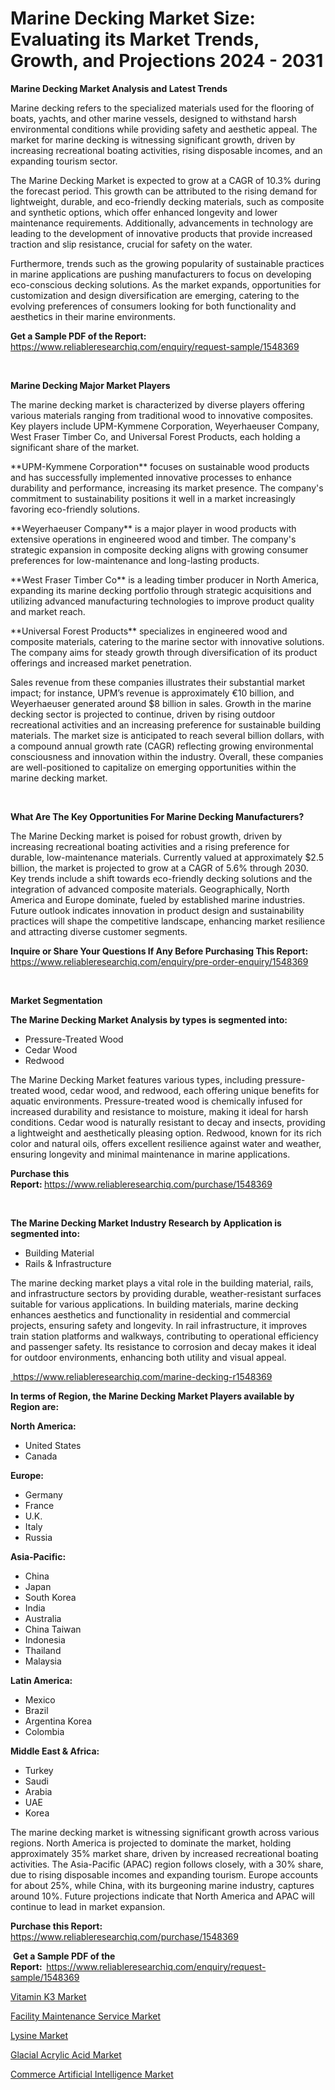 <p><h1>Marine Decking Market Size: Evaluating its Market Trends, Growth, and Projections 2024 - 2031</h1></p><p><strong>Marine Decking Market Analysis and Latest Trends</strong></p>
<p><p>Marine decking refers to the specialized materials used for the flooring of boats, yachts, and other marine vessels, designed to withstand harsh environmental conditions while providing safety and aesthetic appeal. The market for marine decking is witnessing significant growth, driven by increasing recreational boating activities, rising disposable incomes, and an expanding tourism sector.</p><p>The Marine Decking Market is expected to grow at a CAGR of 10.3% during the forecast period. This growth can be attributed to the rising demand for lightweight, durable, and eco-friendly decking materials, such as composite and synthetic options, which offer enhanced longevity and lower maintenance requirements. Additionally, advancements in technology are leading to the development of innovative products that provide increased traction and slip resistance, crucial for safety on the water.</p><p>Furthermore, trends such as the growing popularity of sustainable practices in marine applications are pushing manufacturers to focus on developing eco-conscious decking solutions. As the market expands, opportunities for customization and design diversification are emerging, catering to the evolving preferences of consumers looking for both functionality and aesthetics in their marine environments.</p></p>
<p><strong>Get a Sample PDF of the Report:&nbsp;</strong> <a href="https://www.reliableresearchiq.com/enquiry/request-sample/1548369?utm_campaign=99&utm_medium=2&utm_source=Github&utm_content=ia&utm_term=14112024&utm_id=marine-decking">https://www.reliableresearchiq.com/enquiry/request-sample/1548369</a></p>
<p>&nbsp;</p>
<p><strong>Marine Decking Major Market Players</strong></p>
<p><p>The marine decking market is characterized by diverse players offering various materials ranging from traditional wood to innovative composites. Key players include UPM-Kymmene Corporation, Weyerhaeuser Company, West Fraser Timber Co, and Universal Forest Products, each holding a significant share of the market.</p><p>**UPM-Kymmene Corporation** focuses on sustainable wood products and has successfully implemented innovative processes to enhance durability and performance, increasing its market presence. The company's commitment to sustainability positions it well in a market increasingly favoring eco-friendly solutions.</p><p>**Weyerhaeuser Company** is a major player in wood products with extensive operations in engineered wood and timber. The company's strategic expansion in composite decking aligns with growing consumer preferences for low-maintenance and long-lasting products.</p><p>**West Fraser Timber Co** is a leading timber producer in North America, expanding its marine decking portfolio through strategic acquisitions and utilizing advanced manufacturing technologies to improve product quality and market reach.</p><p>**Universal Forest Products** specializes in engineered wood and composite materials, catering to the marine sector with innovative solutions. The company aims for steady growth through diversification of its product offerings and increased market penetration.</p><p>Sales revenue from these companies illustrates their substantial market impact; for instance, UPM’s revenue is approximately €10 billion, and Weyerhaeuser generated around $8 billion in sales. Growth in the marine decking sector is projected to continue, driven by rising outdoor recreational activities and an increasing preference for sustainable building materials. The market size is anticipated to reach several billion dollars, with a compound annual growth rate (CAGR) reflecting growing environmental consciousness and innovation within the industry. Overall, these companies are well-positioned to capitalize on emerging opportunities within the marine decking market.</p></p>
<p>&nbsp;</p>
<p><strong>What Are The Key Opportunities For Marine Decking Manufacturers?</strong></p>
<p><p>The Marine Decking market is poised for robust growth, driven by increasing recreational boating activities and a rising preference for durable, low-maintenance materials. Currently valued at approximately $2.5 billion, the market is projected to grow at a CAGR of 5.6% through 2030. Key trends include a shift towards eco-friendly decking solutions and the integration of advanced composite materials. Geographically, North America and Europe dominate, fueled by established marine industries. Future outlook indicates innovation in product design and sustainability practices will shape the competitive landscape, enhancing market resilience and attracting diverse customer segments.</p></p>
<p><strong>Inquire or Share Your Questions If Any Before Purchasing This Report:</strong> <a href="https://www.reliableresearchiq.com/enquiry/pre-order-enquiry/1548369?utm_campaign=99&utm_medium=2&utm_source=Github&utm_content=ia&utm_term=14112024&utm_id=marine-decking">https://www.reliableresearchiq.com/enquiry/pre-order-enquiry/1548369</a></p>
<p>&nbsp;</p>
<p><strong>Market Segmentation</strong></p>
<p><strong>The Marine Decking Market Analysis by types is segmented into:</strong></p>
<p><ul><li>Pressure-Treated Wood</li><li>Cedar Wood</li><li>Redwood</li></ul></p>
<p><p>The Marine Decking Market features various types, including pressure-treated wood, cedar wood, and redwood, each offering unique benefits for aquatic environments. Pressure-treated wood is chemically infused for increased durability and resistance to moisture, making it ideal for harsh conditions. Cedar wood is naturally resistant to decay and insects, providing a lightweight and aesthetically pleasing option. Redwood, known for its rich color and natural oils, offers excellent resilience against water and weather, ensuring longevity and minimal maintenance in marine applications.</p></p>
<p><strong>Purchase this Report:&nbsp;</strong><a href="https://www.reliableresearchiq.com/purchase/1548369?utm_campaign=99&utm_medium=2&utm_source=Github&utm_content=ia&utm_term=14112024&utm_id=marine-decking">https://www.reliableresearchiq.com/purchase/1548369</a></p>
<p>&nbsp;</p>
<p><strong>The Marine Decking Market Industry Research by Application is segmented into:</strong></p>
<p><ul><li>Building Material</li><li>Rails & Infrastructure</li></ul></p>
<p><p>The marine decking market plays a vital role in the building material, rails, and infrastructure sectors by providing durable, weather-resistant surfaces suitable for various applications. In building materials, marine decking enhances aesthetics and functionality in residential and commercial projects, ensuring safety and longevity. In rail infrastructure, it improves train station platforms and walkways, contributing to operational efficiency and passenger safety. Its resistance to corrosion and decay makes it ideal for outdoor environments, enhancing both utility and visual appeal.</p></p>
<p><a href="https://www.reliableresearchiq.com/marine-decking-r1548369?utm_campaign=99&utm_medium=2&utm_source=Github&utm_content=ia&utm_term=14112024&utm_id=marine-decking">&nbsp;https://www.reliableresearchiq.com/marine-decking-r1548369</a></p>
<p><strong>In terms of Region, the Marine Decking Market Players available by Region are:</strong></p>
<p>
    <p> <strong> North America: </strong>
        <ul>
            <li>United States</li>
            <li>Canada</li>
        </ul>
        </p> 
    <p> <strong> Europe: </strong>
        <ul>
            <li>Germany</li>
            <li>France</li>
            <li>U.K.</li>
            <li>Italy</li>
            <li>Russia</li>
        </ul>
        </p> 
    <p> <strong> Asia-Pacific: </strong>
        <ul>
            <li>China</li>
            <li>Japan</li>
            <li>South Korea</li>
            <li>India</li>
            <li>Australia</li>
            <li>China Taiwan</li>
            <li>Indonesia</li>
            <li>Thailand</li>
            <li>Malaysia</li>
        </ul>
        </p> 
    <p> <strong> Latin America: </strong>
        <ul>
            <li>Mexico</li>
            <li>Brazil</li>
            <li>Argentina Korea</li>
            <li>Colombia</li>
        </ul>
        </p> 
    <p> <strong> Middle East & Africa: </strong>
        <ul>
            <li>Turkey</li>
            <li>Saudi</li>
            <li>Arabia</li>
            <li>UAE</li>
            <li>Korea</li>
        </ul>
    </p>
    </p>
<p><p>The marine decking market is witnessing significant growth across various regions. North America is projected to dominate the market, holding approximately 35% market share, driven by increased recreational boating activities. The Asia-Pacific (APAC) region follows closely, with a 30% share, due to rising disposable incomes and expanding tourism. Europe accounts for about 25%, while China, with its burgeoning marine industry, captures around 10%. Future projections indicate that North America and APAC will continue to lead in market expansion.</p></p>
<p><strong>Purchase this Report: </strong><a href="https://www.reliableresearchiq.com/purchase/1548369?utm_campaign=99&utm_medium=2&utm_source=Github&utm_content=ia&utm_term=14112024&utm_id=marine-decking">https://www.reliableresearchiq.com/purchase/1548369</a></p>
<p>&nbsp;<strong>Get a Sample PDF of the Report:&nbsp;&nbsp;</strong><a href="https://www.reliableresearchiq.com/enquiry/request-sample/1548369?utm_campaign=99&utm_medium=2&utm_source=Github&utm_content=ia&utm_term=14112024&utm_id=marine-decking">https://www.reliableresearchiq.com/enquiry/request-sample/1548369</a></p>
<p><strong></strong></p>
<p><p><a href="https://www.linkedin.com/pulse/vitamin-k3-market-evolution-key-trends-regional-dynamics-rczhc?utm_campaign=99&utm_medium=2&utm_source=Github&utm_content=ia&utm_term=14112024&utm_id=marine-decking">Vitamin K3 Market</a></p><p><a href="https://issuu.com/reportprime-2/docs/facility-maintenance-service-market_d7677070d53af0?utm_campaign=99&utm_medium=2&utm_source=Github&utm_content=ia&utm_term=14112024&utm_id=marine-decking">Facility Maintenance Service Market</a></p><p><a href="https://www.linkedin.com/pulse/lysine-ecosystem-mapping-innovation-value-chains-2024-2031-qkvwc?utm_campaign=99&utm_medium=2&utm_source=Github&utm_content=ia&utm_term=14112024&utm_id=marine-decking">Lysine Market</a></p><p><a href="https://www.linkedin.com/pulse/booming-glacial-acrylic-acid-market-sector-analysis-growth-l6xic?utm_campaign=99&utm_medium=2&utm_source=Github&utm_content=ia&utm_term=14112024&utm_id=marine-decking">Glacial Acrylic Acid Market</a></p><p><a href="https://issuu.com/reportprime-2/docs/commerce-artificial-intelligence-ma_3655a419b1da67?utm_campaign=99&utm_medium=2&utm_source=Github&utm_content=ia&utm_term=14112024&utm_id=marine-decking">Commerce Artificial Intelligence Market</a></p></p>